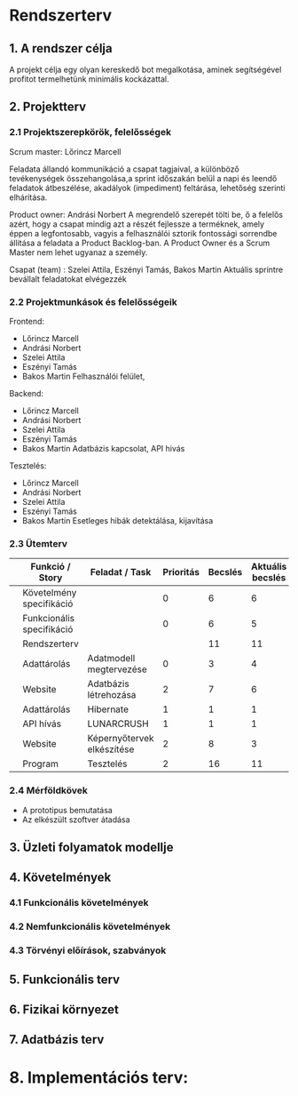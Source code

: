 # Rendszerterv

## 1. A rendszer célja
A projekt célja egy olyan kereskedő bot megalkotása, aminek segítségével profitot termelhetünk minimális kockázattal.

## 2. Projektterv

### 2.1 Projektszerepkörök, felelősségek
Scrum master: Lőrincz Marcell

Feladata állandó kommunikáció a csapat tagjaival, a különböző tevékenységek összehangolása,a sprint időszakán belül a napi
és leendő feladatok átbeszélése, akadályok (impediment) feltárása, lehetőség szerinti elhárítása. 

Product owner: Andrási Norbert
A megrendelő szerepét tölti be, ő a felelős azért, hogy a csapat mindig azt a részét fejlessze a terméknek, amely éppen a legfontosabb, vagyis a felhasználói sztorik fontossági sorrendbe állítása a feladata a Product Backlog-ban. A Product Owner és a Scrum Master nem lehet ugyanaz a személy.

Csapat (team) : Szelei Attila, Eszényi Tamás, Bakos Martin
Aktuális sprintre bevállalt feladatokat elvégezzék

### 2.2 Projektmunkások és felelősségeik
Frontend: 
- Lőrincz Marcell
- Andrási Norbert
- Szelei Attila
- Eszényi Tamás
- Bakos Martin
Felhasználói felület, 


Backend:
- Lőrincz Marcell
- Andrási Norbert
- Szelei Attila
- Eszényi Tamás
- Bakos Martin
Adatbázis kapcsolat, API hivás


Tesztelés:
- Lőrincz Marcell
- Andrási Norbert
- Szelei Attila
- Eszényi Tamás
- Bakos Martin
Esetleges hibák detektálása, kijavítása


### 2.3 Ütemterv
||Funkció / Story | Feladat / Task | Prioritás | Becslés | Aktuális becslés | Elteltidő | Hátralévő idő ||
|-|---------------|----------------|-----------|---------|------------------|-----------|---------------|-|
||Követelmény specifikáció|        |         0 |      6  |               6  |        6  |             0 ||             
||Funkcionális specifikáció|       |         0 |      6  |               5  |        6  |             0 ||
||Rendszerterv|                    |           |      11 |               11 |         12|             2 ||
||Adattárolás|Adatmodell megtervezése|       0 |       3 |                4 |         4 |             4 ||
||Website|Adatbázis létrehozása|             2 |       7 |                6 |         0 |             5 ||
||Adattárolás|Hibernate|1 |  1 |                1 |         0 |             1 ||
||API hívás |LUNARCRUSH |1 |  1 |                1 |         0 |             1 ||
||Website|Képernyőtervek elkészítése|        2 |       8 |                3 |         0 |             8 ||
||Program|Tesztelés|                         2 |      16 |               11 |         0 |            16 ||

### 2.4 Mérföldkövek

- A prototipus bemutatása
- Az elkészült szoftver átadása 

## 3. Üzleti folyamatok modellje


## 4. Követelmények

### 4.1 Funkcionális követelmények 

### 4.2 Nemfunkcionális követelmények  

### 4.3 Törvényi előírások, szabványok 

## 5. Funkcionális terv

## 6. Fizikai környezet

## 7. Adatbázis terv

# 8. Implementációs terv: